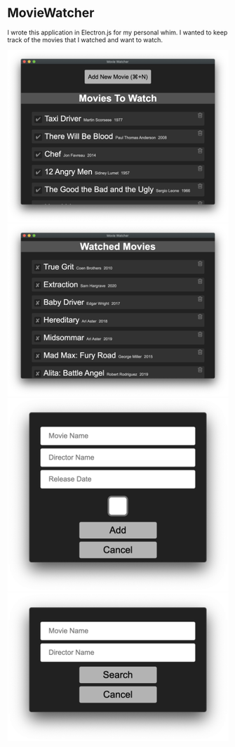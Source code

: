 # MovieWatcher
I wrote this application in Electron.js for my personal whim. I wanted to keep track of the movies that I watched and want to watch.

![Main Window Add Movie Button and To Watch Section](/screenshots/MainWindow_ToWatchSection.png)
![Main Window and Watched Section](/screenshots/MainWindow_WatchedSection.png)
![Add Movie Window](/screenshots/AddMovieWindow.png)
![Search Movie Window](/screenshots/SearchWindow.png)
